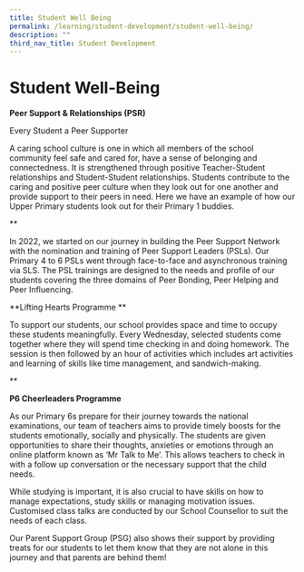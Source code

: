 ```yaml
---
title: Student Well Being
permalink: /learning/student-development/student-well-being/
description: ""
third_nav_title: Student Development
---
```

# **Student Well-Being**

**Peer Support & Relationships (PSR)**

 Every Student a Peer Supporter 
  
A caring school culture is one in which all members of the school community feel safe and cared for, have a sense of belonging and connectedness. It is strengthened through positive Teacher-Student relationships and Student-Student relationships. Students contribute to the caring and positive peer culture when they look out for one another and provide support to their peers in need. Here we have an example of how our Upper Primary students look out for their Primary 1 buddies.

**

In 2022, we started on our journey in building the Peer Support Network with the nomination and training of Peer Support Leaders (PSLs). Our Primary 4 to 6 PSLs went through face-to-face and asynchronous training via SLS. The PSL trainings are designed to the needs and profile of our students covering the three domains of Peer Bonding, Peer Helping and Peer Influencing.



**Lifting Hearts Programme **

To support our students, our school provides space and time to occupy these students meaningfully. Every Wednesday, selected students come together where they will spend time checking in and doing homework. The session is then followed by an hour of activities which includes art activities and learning of skills like time management, and sandwich-making.

**

**P6 Cheerleaders Programme**

As our Primary 6s prepare for their journey towards the national examinations, our team of teachers aims to provide timely boosts for the students emotionally, socially and physically. The students are given opportunities to share their thoughts, anxieties or emotions through an online platform known as ‘Mr Talk to Me’. This allows teachers to check in with a follow up conversation or the necessary support that the child needs. 

While studying is important, it is also crucial to have skills on how to manage expectations, study skills or managing motivation issues. Customised class talks are conducted by our School Counsellor to suit the needs of each class. 

Our Parent Support Group (PSG) also shows their support by providing treats for our students to let them know that they are not alone in this journey and that parents are behind them!
